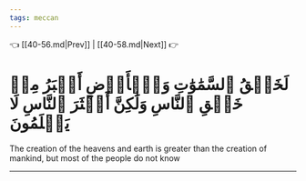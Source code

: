 ```yaml
---
tags: meccan
---
```


👈 [[40-56.md|Prev]] | [[40-58.md|Next]] 👉

# لَخَلۡقُ ٱلسَّمَٰوَٰتِ وَٱلۡأَرۡضِ أَكۡبَرُ مِنۡ خَلۡقِ ٱلنَّاسِ وَلَٰكِنَّ أَكۡثَرَ ٱلنَّاسِ لَا يَعۡلَمُونَ

The creation of the heavens and earth is greater than the creation of mankind, but most of the people do not know

---

